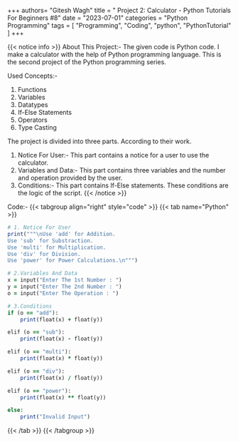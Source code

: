 +++
authors= "Gitesh Wagh"
title = " Project 2: Calculator - Python Tutorials For Beginners #8"
date = "2023-07-01"
categories = "Python Programming"
tags = [
  "Programming", 
  "Coding",
  "python",
  "PythonTutorial"
]
+++

{{< notice info >}}
About This Project:-
The given code is Python code. I make a calculator with the help of Python programming language. This is the second project of the Python programming series. 

Used Concepts:-
1. Functions
2. Variables
3. Datatypes
4. If-Else Statements
5. Operators
6. Type Casting

The project is divided into three parts. According to their work. 
1. Notice For User:- This part contains a notice for a user to use the calculator.
2. Variables and Data:- This part contains three variables and the number and operation provided by the user.
3. Conditions:- This part contains If-Else statements. These conditions are the logic of the script.
{{< /notice >}}

Code:-
{{< tabgroup align="right" style="code" >}} {{< tab name="Python" >}}
```ruby
# 1. Notice For User
print("""\nUse 'add' for Addition.
Use 'sub' for Substraction.
Use 'multi' for Multiplication.
Use 'div' for Division.
Use 'power' for Power Calculations.\n""")

# 2.Variables And Data
x = input("Enter The 1st Number : ")
y = input("Enter The 2nd Number : ")
o = input("Enter The Operation : ")

# 3.Conditions
if (o == "add"):
    print(float(x) + float(y))

elif (o == "sub"):
    print(float(x) - float(y))

elif (o == "multi"):
    print(float(x) * float(y))

elif (o == "div"):
    print(float(x) / float(y))

elif (o == "power"):
    print(float(x) ** float(y)) 

else:
    print("Invalid Input")
```
{{< /tab >}} {{< /tabgroup >}}
